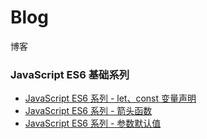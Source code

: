 # Blog
博客

### JavaScript ES6 基础系列
* [JavaScript ES6 系列 - let、const 变量声明](https://github.com/Felix-Lin-725/Blog/issues/1)
* [JavaScript ES6 系列 - 箭头函数](https://github.com/Felix-Lin-725/Blog/issues/2)
* [JavaScript ES6 系列 - 参数默认值](https://github.com/Felix-Lin-725/Blog/issues/3)
